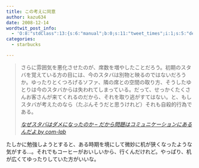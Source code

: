 ```yaml
---
title: この考えに同意
author: kazu634
date: 2008-12-14
wordtwit_post_info:
  - 'O:8:"stdClass":13:{s:6:"manual";b:0;s:11:"tweet_times";i:1;s:5:"delay";i:0;s:7:"enabled";i:1;s:10:"separation";s:2:"60";s:7:"version";s:3:"3.7";s:14:"tweet_template";b:0;s:6:"status";i:2;s:6:"result";a:0:{}s:13:"tweet_counter";i:2;s:13:"tweet_log_ids";a:1:{i:0;i:4447;}s:9:"hash_tags";a:0:{}s:8:"accounts";a:1:{i:0;s:7:"kazu634";}}'
categories:
  - starbucks

---
```

<div class="section">
<blockquote title="なぜスタバはダメになったのか - だから問題はコミュニケーションにあるんだよ by com-lab" cite="http://d.hatena.ne.jp/atutake/20081211/1228970548">
<p>
      さらに雰囲気を悪化させたのが、席数を増やしたことだろう。初期のスタバを覚えている方の目には、今のスタバは別物と映るのではないだろうか。ゆったりとくつろげるソファ、隣の席との空間の取り方、そうしたゆとりは今のスタバからは失われてしまっている。だって、せっかくたくさんお客さんが来てくれるのだから、それを取り逃がすてはない。と、もしスタバが考えたのなら（たぶんそうだと思うけれど）それも自殺的行為である。
</p>
    
<p>
<cite><a href="http://d.hatena.ne.jp/atutake/20081211/1228970548" onclick="__gaTracker('send', 'event', 'outbound-article', 'http://d.hatena.ne.jp/atutake/20081211/1228970548', 'なぜスタバはダメになったのか &#8211; だから問題はコミュニケーションにあるんだよ by com-lab');" target="_blank">なぜスタバはダメになったのか &#8211; だから問題はコミュニケーションにあるんだよ by com-lab</a></cite>
</p>
</blockquote>
  
<p>
    たしかに勉強しようとすると、ある時期を境にして微妙に机が狭くなったような気がする…。それでもコーヒーがおいしいから、行くんだけれど。やっぱり、机が広くてゆったりしていた方がいいな。
</p>
</div>
